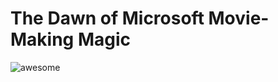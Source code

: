 # The Dawn of Microsoft Movie-Making Magic

![awesome](https://raw.githubusercontent.com/learn-co-curriculum/dsc-phase-1-project/master/awesome.gif)
